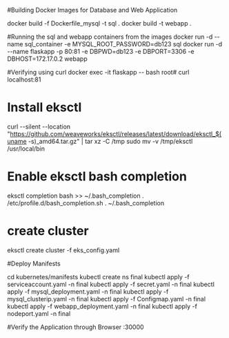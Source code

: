 #Building Docker Images for Database and Web Application

docker build -f Dockerfile_mysql -t sql .
docker build -t webapp .

#Running the sql and webapp containers from the images
docker run -d --name sql_container  -e MYSQL_ROOT_PASSWORD=db123 sql
docker run -d --name flaskapp -p 80:81 -e DBPWD=db123 -e DBPORT=3306 -e DBHOST=172.17.0.2 webapp

#Verifying using curl
docker exec -it flaskapp -- bash 
root# curl localhost:81

# Install eksctl
curl --silent --location "https://github.com/weaveworks/eksctl/releases/latest/download/eksctl_$(uname -s)_amd64.tar.gz" | tar xz -C /tmp
sudo mv -v /tmp/eksctl /usr/local/bin

# Enable eksctl bash completion
eksctl completion bash >> ~/.bash_completion
. /etc/profile.d/bash_completion.sh
. ~/.bash_completion
# create cluster
eksctl create cluster -f eks_config.yaml

#Deploy Manifests

cd kubernetes/manifests
kubectl create ns final 
kubectl apply -f serviceaccount.yaml -n final
kubectl apply -f secret.yaml -n final
kubectl apply -f mysql_deployment.yaml -n final
kubectl apply -f mysql_clusterip.yaml -n final
kubectl apply -f Configmap.yaml -n final
kubectl apply -f webapp_deployment.yaml -n final
kubectl apply -f nodeport.yaml -n final

#Verify the Application through Browser
<IPAddress of the Node from EKS Cluster>:30000
